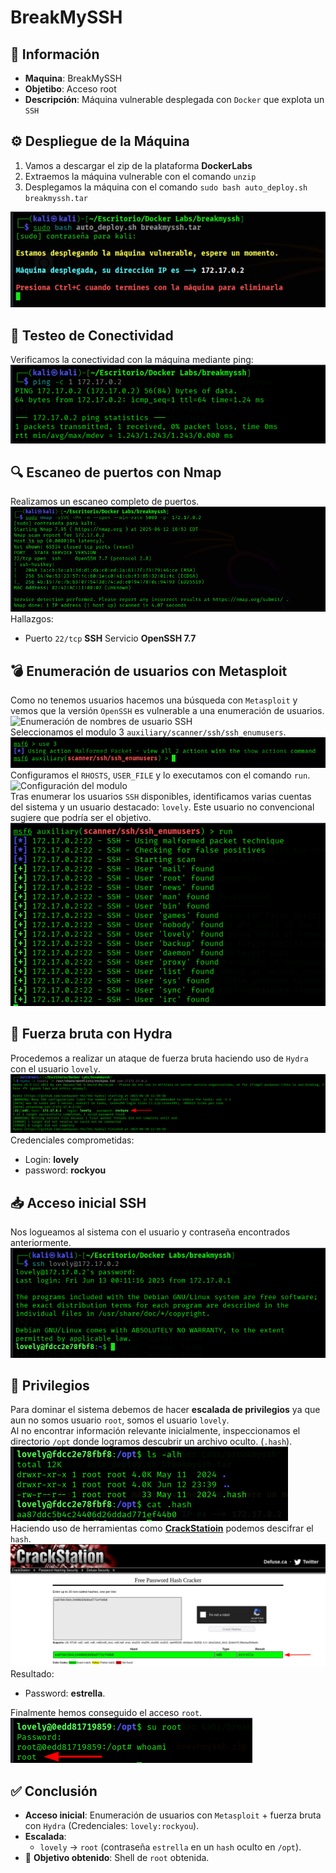 # BreakMySSH

## 📄 Información
- **Maquina**: BreakMySSH  
- **Objetibo**: Acceso root  
- **Descripción**: Máquina vulnerable desplegada con `Docker` que explota un `SSH`

## ⚙️ Despliegue de la Máquina
1. Vamos a descargar el zip de la plataforma **DockerLabs**  
2. Extraemos la máquina vulnerable con el comando `unzip`  
3. Desplegamos la máquina con el comando `sudo bash auto_deploy.sh breakmyssh.tar`  

![Máquina desplegada](images/Maquina%20desplegada.png)  

## 📶 Testeo de Conectividad
Verificamos la conectividad con la máquina mediante ping:  
![Testo](images/Testeo.png)  

## 🔍 Escaneo de puertos con Nmap
Realizamos un escaneo completo de puertos.  
![Escaneo de puertos](images/Escaneo%20de%20puertos.png)  
Hallazgos:
- Puerto `22/tcp` **SSH** Servicio **OpenSSH 7.7**

## 💣 Enumeración de usuarios con Metasploit
Como no tenemos usuarios hacemos una búsqueda con `Metasploit` y vemos que la versión `OpenSSH` es vulnerable a una enumeración de usuarios.
![Enumeración de nombres de usuario SSH](images/SSH%20enumeración.png)  
Seleccionamos el modulo 3 `auxiliary/scanner/ssh/ssh_enumusers`.  
![Modulo](images/Modulo.png)  
Configuramos el `RHOSTS`, `USER_FILE` y lo executamos con el comando `run`.  
![Configuración del modulo](images/Configuración.png)  
Tras enumerar los usuarios `SSH` disponibles, identificamos varias cuentas del sistema y un usuario destacado: `lovely`. Este usuario no convencional sugiere que podría ser el objetivo.  
![Usuarios encontrados](images/Usuarios%20encontrados.png)  

## 🧠 Fuerza bruta con Hydra
Procedemos a realizar un ataque de fuerza bruta haciendo uso de `Hydra` con el usuario `lovely`.  
![Fuerza bruta (Hydra)](images/Hydra.png)  
Credenciales comprometidas: 
- Login: **lovely**
- password: **rockyou**

## 📥 Acceso inicial SSH
Nos logueamos al sistema con el usuario y contraseña encontrados anteriormente.  
![SSH](images/SSH.png)  

## 🔐 Privilegios
Para dominar el sistema debemos de hacer **escalada de privilegios** ya que aun no somos usuario `root`, somos el usuario `lovely`.  
Al no encontrar información relevante inicialmente, inspeccionamos el directorio `/opt` donde logramos descubrir un archivo oculto. (`.hash`).  
![Hash oculto](images/Hash%20oculto.png)  
Haciendo uso de herramientas como **[CrackStatioin](https://crackstation.net/)** podemos descifrar el `hash`.
![Hash](images/Hash%20Cracker.png)  
Resultado:
- Password: **estrella**.  

Finalmente hemos conseguido el acceso `root`.   
![Acceso Root](images/Root.png)  

## ✅ Conclusión
- **Acceso inicial**: Enumeración de usuarios con `Metasploit` + fuerza bruta con `Hydra` (Credenciales: `lovely:rockyou`).
- **Escalada**: 
    - `lovely` → `root` (contraseña `estrella` en un `hash` oculto en `/opt`). 
- 🎯 **Objetivo obtenido**: Shell de `root` obtenida.